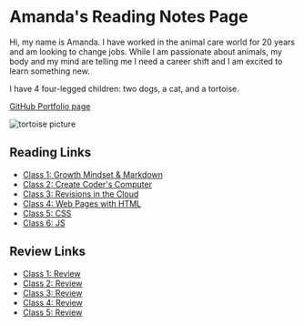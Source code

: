 # Amanda's Reading Notes Page

Hi, my name is Amanda. I have worked in the animal care world for 20 years and am looking to change jobs. While I am passionate about animals, my body and my mind are telling me I need a career shift and I am excited to learn something new. 

I have 4 four-legged children: two dogs, a cat, and a tortoise.

[GitHub Portfolio page](https://github.com/ashaff24)

![tortoise picture](https://www.thesprucepets.com/thmb/ZhoosbjJW0_47-asAJBy23wo1v8=/960x0/filters:no_upscale():max_bytes(150000):strip_icc():format(webp)/Indianstartortoise-GettyImages-158473585-590f87235f9b586470b20633.jpg)

## Reading Links

- [Class 1: Growth Mindset & Markdown](Markdown.md)
- [Class 2: Create Coder's Computer](Coders_Computer.md)
- [Class 3: Revisions in the Cloud](revisions.md)
- [Class 4: Web Pages with HTML](html.md)
- [Class 5: CSS](css.md)
- [Class 6: JS](js.md)

## Review Links

- [Class 1: Review](class1_review.md)
- [Class 2: Review](class2_review.md)
- [Class 3: Review](class3_review.md)
- [Class 4: Review](class4_review.md)
- [Class 5: Review](class5_review.md)


